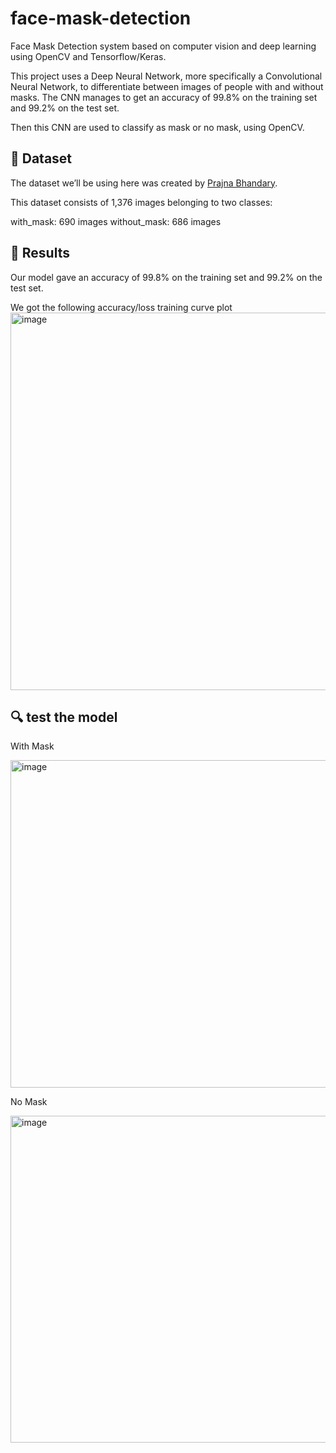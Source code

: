 # face-mask-detection
Face Mask Detection system based on computer vision and deep learning using OpenCV and Tensorflow/Keras.


This project uses a Deep Neural Network, more specifically a Convolutional Neural Network, to differentiate between images of people with and without masks. The CNN manages to get an accuracy of 99.8% on the training set and 99.2% on the test set. 

Then this CNN are used to classify as mask or no mask, using OpenCV.

## 📁 Dataset



The dataset we’ll be using here was created by [Prajna Bhandary](https://github.com/prajnasb/observations).

This dataset consists of 1,376 images belonging to two classes:

with_mask: 690 images
without_mask: 686 images

## 🎯 Results

Our model gave an accuracy of 99.8% on the training set and 99.2% on the test set.

We got the following accuracy/loss training curve plot
<img width="888" height="604" alt="image" src="https://github.com/user-attachments/assets/481d1d62-2517-4b73-9c2b-3d7d5a14f82d" />


## 🔍 test the model

With Mask

<img width="613" height="524" alt="image" src="https://github.com/user-attachments/assets/878b7ffa-c0e9-49dc-a367-d7e886dd8344" />


No Mask

<img width="619" height="523" alt="image" src="https://github.com/user-attachments/assets/556acb75-b5e6-4a63-8779-7df7b2be3636" />








